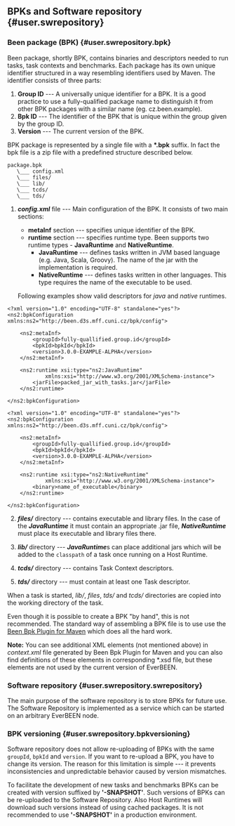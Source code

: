## BPKs and Software repository {#user.swrepository}

### Been package (BPK) {#user.swrepository.bpk}
Been package, shortly BPK, contains binaries and descriptors needed to run tasks, task contexts and benchmarks.
Each package has its own unique identifier structured in a way resembling identifiers used by Maven. The identifier consists of three parts: 

1. **Group ID** --- A universally unique identifier for a BPK. It is a good practice to use a fully-qualified package name to distinguish it from other BPK packages with a similar name (eg. cz.been.example).
2. **Bpk ID** --- The identifier of the BPK that is unique within the group given by the group ID.
3. **Version** --- The current version of the BPK.

BPK package is represented by a single file with a **\*.bpk** suffix. In fact the bpk file is a zip file with a predefined structure described below.

    package.bpk
       \___ config.xml
       \___ files/
       \___ lib/
       \___ tcds/
       \___ tds/


1. ***config.xml*** file --- Main configuration of the BPK. It consists of two main sections:
    - **metaInf** section --- specifies unique identifier of the BPK. 
    - **runtime** section --- specifies runtime type. Been supports two runtime types - **JavaRuntime** and **NativeRuntime**. 
        - **JavaRuntime** --- defines tasks written in JVM based language (e.g. Java, Scala, Groovy). The name of the jar with the implementation is required.
        - **NativeRuntime** --- defines tasks written in other languages. This type requires the name of the executable to be used.

    Following examples show valid descriptors for *java* and *native* runtimes.

```
<?xml version="1.0" encoding="UTF-8" standalone="yes"?>
<ns2:bpkConfiguration xmlns:ns2="http://been.d3s.mff.cuni.cz/bpk/config">

    <ns2:metaInf>
        <groupId>fully-quallified.group.id</groupId>
        <bpkId>bpkId</bpkId>
        <version>3.0.0-EXAMPLE-ALPHA</version>
    </ns2:metaInf>
    
    <ns2:runtime xsi:type="ns2:JavaRuntime"
            xmlns:xsi="http://www.w3.org/2001/XMLSchema-instance">
        <jarFile>packed_jar_with_tasks.jar</jarFile>
    </ns2:runtime>
    
</ns2:bpkConfiguration>
```


```
<?xml version="1.0" encoding="UTF-8" standalone="yes"?>
<ns2:bpkConfiguration xmlns:ns2="http://been.d3s.mff.cuni.cz/bpk/config">

    <ns2:metaInf>
        <groupId>fully-quallified.group.id</groupId>
        <bpkId>bpkId</bpkId>
        <version>3.0.0-EXAMPLE-ALPHA</version>
    </ns2:metaInf>
    
    <ns2:runtime xsi:type="ns2:NativeRuntime"
            xmlns:xsi="http://www.w3.org/2001/XMLSchema-instance">
        <binary>name_of_executable</binary>
    </ns2:runtime>
            
</ns2:bpkConfiguration>
```

2. ***files/*** directory --- contains executable and library files. In the case of the ***JavaRuntime***  it must contain an appropriate .jar file, ***NativeRuntime*** must place its executable and library files there. 

3. ***lib/*** directory --- ***JavaRuntime***s can place additional jars which will be added to the `classpath` of a task once running on a Host Runtime. 

4. ***tcds/*** directory --- contains Task Context descriptors.

5. ***tds/*** directory --- must contain at least one Task descriptor.


When a task is started, *lib/*, *files*, *tds/* and *tcds/* directories are copied into the working directory of the task.

Even though it is possible to create a BPK "by hand", this is not recommended. The standard way of assembling a BPK file is to use use the [Been Bpk Plugin for Maven](#user.bpkplugin) which does all the hard work.

**Note:** You can see additional XML elements (not mentioned above) in *context.xml* file generated by Been Bpk Plugin for Maven and you can also find definitions of these elements in corresponding \*.xsd file, but these elements are not used by the current version of EverBEEN. 


### Software repository {#user.swrepository.swrepository}
The main purpose of the software repository is to store BPKs for future use. The Software Repository is implemented as a service which can be started on an arbitrary EverBEEN node.

### BPK versioning {#user.swrepository.bpkversioning}
Software repository does not allow re-uploading of BPKs with the same `groupId`, `bpkId` and `version`. If you want to re-upload a BPK, you have to change its version. The reason for this limitation is simple --- it prevents inconsistencies and unpredictable behavior caused by version mismatches.

To facilitate the development of new tasks and benchmarks BPKs can be created with version suffixed by **'-SNAPSHOT'**. Such versions of BPKs can be re-uploaded to the Software Repository. Also Host Runtimes will download such versions instead of using cached packages. It is not recommended to use **'-SNAPSHOT'** in a production environment. 